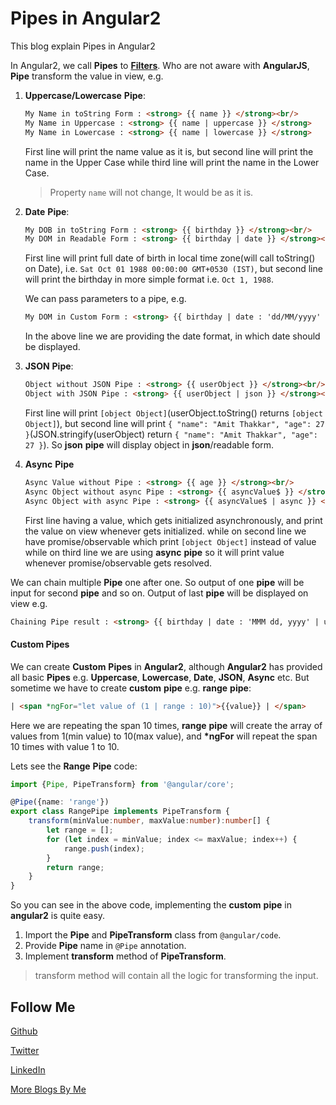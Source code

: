 # Pipes in Angular2

This blog explain Pipes in Angular2

In Angular2, we call **Pipes** to **[Filters](http://namitamalik.github.io/Filters-in-AngularJS/)**. 
Who are not aware with **AngularJS**, **Pipe** transform the value in view, e.g.

1. **Uppercase/Lowercase** **Pipe**:
    ```HTML
    My Name in toString Form : <strong> {{ name }} </strong><br/>
    My Name in Uppercase : <strong> {{ name | uppercase }} </strong>
    My Name in Lowercase : <strong> {{ name | lowercase }} </strong>
    ```
    
    First line will print the name value as it is, but second line will print the name in the Upper Case
    while third line will print the name in the Lower Case.
    > Property `name` will not change, It would be as it is.

2. **Date** **Pipe**:
    ```HTML
    My DOB in toString Form : <strong> {{ birthday }} </strong><br/>
    My DOM in Readable Form : <strong> {{ birthday | date }} </strong><br/>
    ```
    
    First line will print full date of birth in local time zone(will call toString() on Date), i.e. 
    `Sat Oct 01 1988 00:00:00 GMT+0530 (IST)`, but second line will print the birthday in more simple
    format i.e. `Oct 1, 1988`.
    
    We can pass parameters to a pipe, e.g.
    ```HTML
    My DOM in Custom Form : <strong> {{ birthday | date : 'dd/MM/yyyy' }} </strong><br />
    ```
    In the above line we are providing the date format, in which date should be displayed.
    
3. **JSON** **Pipe**:
    ```HTML
    Object without JSON Pipe : <strong> {{ userObject }} </strong><br/>
    Object with JSON Pipe : <strong> {{ userObject | json }} </strong><br/><h3>Async Pipe:</h3>
    ```
    
    First line will print `[object Object]`(userObject.toString() returns `[object Object]`), but second line will print
    `{ "name": "Amit Thakkar", "age": 27 }`(JSON.stringify(userObject) return `{ "name": "Amit Thakkar", "age": 27 }`). 
    So **json** **pipe** will display object in **json**/readable form.
    
4. **Async** **Pipe**
    ```HTML
    Async Value without Pipe : <strong> {{ age }} </strong><br/>
    Async Object without async Pipe : <strong> {{ asyncValue$ }} </strong><br/>
    Async Object with async Pipe : <strong> {{ asyncValue$ | async }} </strong><br/>
    ```
    
    First line having a value, which gets initialized asynchronously, and print the value on view whenever gets initialized.
    while on second line we have promise/observable which print `[object Object]` instead of value while on third line
    we are using **async** **pipe** so it will print value whenever promise/observable gets resolved.

We can chain multiple **Pipe** one after one. So output of one **pipe** will be input for second **pipe** and so on. Output of 
last **pipe** will be displayed on view e.g.

```HTML
Chaining Pipe result : <strong> {{ birthday | date : 'MMM dd, yyyy' | uppercase }} </strong>
```

#### Custom Pipes

We can create **Custom** **Pipes** in **Angular2**, although **Angular2** has provided all basic **Pipes** e.g. **Uppercase**, 
**Lowercase**, **Date**, **JSON**, **Async** etc. But sometime we have to create **custom** **pipe** e.g. **range** **pipe**:

```HTML
| <span *ngFor="let value of (1 | range : 10)">{{value}} | </span>
```
Here we are repeating the span 10 times, **range** **pipe** will create the array of values from 1(min value) to 10(max value), 
and **\*ngFor** will repeat the span 10 times with value 1 to 10.

Lets see the **Range** **Pipe** code:
```TypeScript
import {Pipe, PipeTransform} from '@angular/core';

@Pipe({name: 'range'})
export class RangePipe implements PipeTransform {
    transform(minValue:number, maxValue:number):number[] {
        let range = [];
        for (let index = minValue; index <= maxValue; index++) {
            range.push(index);
        }
        return range;
    }
}
```

So you can see in the above code, implementing the **custom** **pipe** in **angular2** is quite easy.

1. Import the **Pipe** and **PipeTransform** class from `@angular/code`.
2. Provide **Pipe** name in `@Pipe` annotation.
3. Implement **transform** method of **PipeTransform**.

> transform method will contain all the logic for transforming the input.

Follow Me
---
[Github](https://github.com/AmitThakkar)

[Twitter](https://twitter.com/amit_thakkar01)

[LinkedIn](https://in.linkedin.com/in/amitthakkar01)

[More Blogs By Me](http://amitthakkar.github.io/)